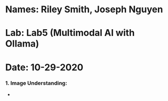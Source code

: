# Names: Riley Smith, Joseph Nguyen
# Lab: Lab5 (Multimodal AI with Ollama)
# Date: 10-29-2020

### 1. Image Understanding:
- 